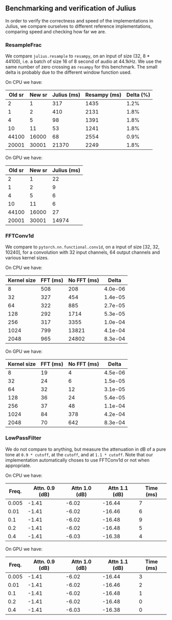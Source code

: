 ## Benchmarking and verification of Julius

In order to verify the correctness and speed of the implementations in Julius,
we compare ourselves to different reference implementations, comparing speed and
checking how far we are.

### ResampleFrac

We compare `julius.resample` to `resampy`, on an input of size (32, 8 * 44100),
i.e. a batch of size 16 of 8 second of audio at 44.1kHz.
We use the same number of zero crossing as `resampy` for this benchmark.
The small delta is probably
due to the different window function used.


On CPU we have:

| Old sr | New sr | Julius (ms) | Resampy (ms) | Delta (%) |
|--------|--------|-------------|--------------|-----------|
|      2 |      1 |         317 |         1435 |      1.2% |
|      1 |      2 |         410 |         2131 |      1.8% |
|      4 |      5 |          98 |         1391 |      1.8% |
|     10 |     11 |          53 |         1241 |      1.8% |
|  44100 |  16000 |          68 |         2554 |      0.9% |
|  20001 |  30001 |       21370 |         2249 |      1.8% |


On GPU we have:

| Old sr | New sr | Julius (ms) |
|--------|--------|-------------|
|      2 |      1 |          22 |
|      1 |      2 |           9 |
|      4 |      5 |           6 |
|     10 |     11 |           6 |
|  44100 |  16000 |          27 |
|  20001 |  30001 |       14974 |

### FFTConv1d

We compare to `pytorch.nn.functional.conv1d`, on a input of size [32, 32, 10240],
for a convolution with 32 input channels, 64 output channels and various kernel sizes.

On CPU we have:

| Kernel size | FFT (ms) | No FFT (ms) |   Delta |
|-------------|----------|-------------|---------|
|           8 |      508 |         208 | 4.0e-06 |
|          32 |      327 |         454 | 1.4e-05 |
|          64 |      322 |         885 | 2.7e-05 |
|         128 |      292 |        1714 | 5.3e-05 |
|         256 |      317 |        3355 | 1.0e-04 |
|        1024 |      799 |       13821 | 4.1e-04 |
|        2048 |      965 |       24802 | 8.3e-04 |


On GPU we have:

| Kernel size | FFT (ms) | No FFT (ms) |   Delta |
|-------------|----------|-------------|---------|
|           8 |       19 |           4 | 4.5e-06 |
|          32 |       24 |           6 | 1.5e-05 |
|          64 |       32 |          12 | 3.1e-05 |
|         128 |       36 |          24 | 5.4e-05 |
|         256 |       37 |          48 | 1.1e-04 |
|        1024 |       84 |         378 | 4.2e-04 |
|        2048 |       70 |         642 | 8.3e-04 |


### LowPassFilter

We do not compare to anything, but measure the attenuation in dB of a pure tone
at `0.9 * cutoff`, at the `cutoff`, and at `1.1 * cutoff`.
Note that our implementation automatically choses to use FFTConv1d or not when appropriate.

On CPU we have:

| Freq. | Attn. 0.9 (dB) | Attn 1.0 (dB) | Attn 1.1 (dB) | Time (ms) |
|-------|----------------|---------------|---------------|-----------|
| 0.005 |          -1.41 |         -6.02 |        -16.44 |         7 |
|  0.01 |          -1.41 |         -6.02 |        -16.46 |         6 |
|   0.1 |          -1.41 |         -6.02 |        -16.48 |         9 |
|   0.2 |          -1.41 |         -6.02 |        -16.48 |         5 |
|   0.4 |          -1.41 |         -6.03 |        -16.38 |         4 |


On GPU we have:

| Freq. | Attn. 0.9 (dB) | Attn 1.0 (dB) | Attn 1.1 (dB) | Time (ms) |
|-------|----------------|---------------|---------------|-----------|
| 0.005 |          -1.41 |         -6.02 |        -16.44 |         3 |
|  0.01 |          -1.41 |         -6.02 |        -16.46 |         2 |
|   0.1 |          -1.41 |         -6.02 |        -16.48 |         1 |
|   0.2 |          -1.41 |         -6.02 |        -16.48 |         0 |
|   0.4 |          -1.41 |         -6.03 |        -16.38 |         0 |
